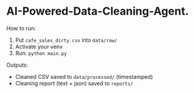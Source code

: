 # AI-Powered-Data-Cleaning-Agent.

How to run:
1. Put `cafe_sales_dirty.csv` into `data/raw/`
2. Activate your venv
3. Run: `python main.py`

Outputs:
- Cleaned CSV saved to `data/processed/` (timestamped)
- Cleaning report (text + json) saved to `reports/`
